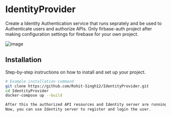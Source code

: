 # IdentityProvider
Create a Identity Authentication service that runs seprately and be used to Authenticate users and authorize APIs.
Only firbase-auth project after making configuration settings for firebase for your own project.

![image](https://github.com/user-attachments/assets/d054a92a-29d3-4cb9-b703-0d3a64d1c409)

## Installation
Step-by-step instructions on how to install and set up your project.

```bash
# Example installation command
git clone https://github.com/Rohit-Singh12/IdentityProvider.git
cd IdentityProvider
docker-compose up --build

After this the authorized API resources and Identity server are running. 
Now, you can use Identity server to register and login the user.  

